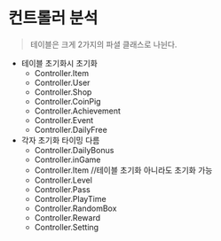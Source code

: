 # 컨트롤러 분석
> 테이블은 크게 2가지의 파셜 클래스로 나뉜다.
- 테이블 초기화시 초기화
    * Controller.Item
    * Controller.User
    * Controller.Shop
    * Controller.CoinPig
    * Controller.Achievement
    * Controller.Event
    * Controller.DailyFree
- 각자 초기화 타이밍 다름
    * Controller.DailyBonus
    * Controller.inGame
    * Controller.Item   //테이블 초기화 아니라도 초기화 가능
    * Controller.Level
    * Controller.Pass
    * Controller.PlayTime
    * Controller.RandomBox
    * Controller.Reward
    * Controller.Setting